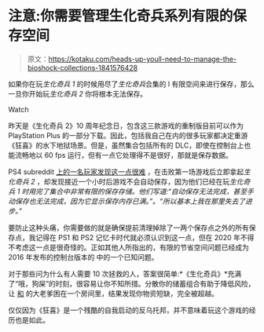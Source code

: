 # 注意:你需要管理生化奇兵系列有限的保存空间

> 原文：<https://kotaku.com/heads-up-youll-need-to-manage-the-bioshock-collections-1841576428>

如果你在玩*生化奇兵 1* 的时候用尽了*生化奇兵*合集的 l 有限空间来进行保存，那么一旦你开始玩*生化奇兵 2* 你将根本无法保存。

Watch

昨天是《生化奇兵 2》10 周年纪念日，包含这三款游戏的重制版目前可以作为 PlayStation Plus 的一部分下载。因此，包括我自己在内的很多玩家都决定重游《狂喜》的水下地狱场景。但是，虽然集合包括所有的 DLC，即使在控制台上也能流畅地以 60 fps 运行，但有一点它处理得不是很好，那就是保存数据。

PS4 subreddit [上的一名玩家发现这一点很难](https://www.reddit.com/r/PS4/comments/f1fa7u/big_warning_for_bioshock_players_who_are_going/) ，在击败第一场游戏后立即拿起*生化奇兵 2* ，却发现接近一个小时后游戏不会自动保存，因为他们已经在玩*生化奇兵* *1 时用完了集合中非常有限的保存存储。他们写道:“自动保存无法完成，甚至手动保存也无法完成，因为它显示保存内存已满。”。“所以基本上我在那里失去了进步。”*

要防止这种头痛，你需要做的就是确保提前清理掉除了一两个保存点之外的所有保存点，我记得在 PS1 和 PS2 记忆卡时代就必须认识到这一点，但在 2020 年不得不考虑这一点是很奇怪的。正如其他人所指出的，有限的节省空间问题已经成为 2016 年发布的控制台版本的 中的一个已知问题。

对于那些问为什么有人需要 10 次拯救的人，答案很简单:*《生化奇兵》*充满了“哦，狗屎”的时刻，很容易让你不知所措。分散你的储蓄组合有助于降低风险，让 [和](https://kotaku.com/the-big-daddies-are-the-best-part-of-bioshock-1831910726) 的大老爹困在一个房间里，结果发现你物资短缺，完全被超越。

仅仅因为《狂喜》是一个残酷的自我启动的反乌托邦，并不意味着玩这个游戏的经历也是如此。